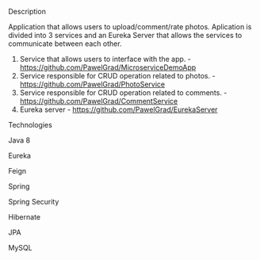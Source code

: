 Description

Application that allows users to upload/comment/rate photos. Aplication is divided into 3 services and an Eureka Server that allows the services to communicate between each other.

1. Service that allows users to interface with the app. - https://github.com/PawelGrad/MicroserviceDemoApp
2. Service responsible for CRUD operation related to photos. - https://github.com/PawelGrad/PhotoService
3. Service responsible for CRUD operation related to comments. - https://github.com/PawelGrad/CommentService
4. Eureka server - https://github.com/PawelGrad/EurekaServer

Technologies

Java 8

Eureka

Feign

Spring

Spring Security

Hibernate

JPA

MySQL

